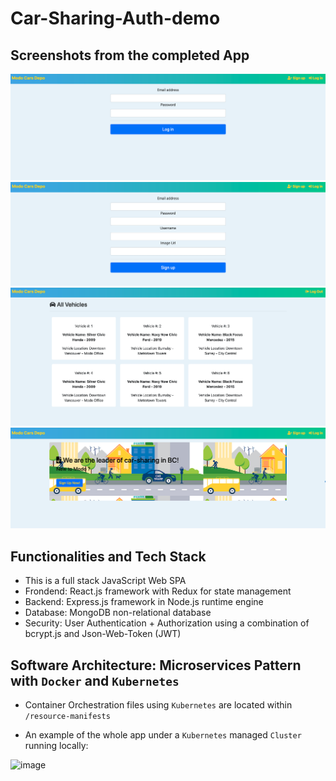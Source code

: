 # Car-Sharing-Auth-demo
## Screenshots from the completed App
![Test image](https://github.com/HarveyYifanLi/Car-Sharing-Auth-demo/blob/main/LogIn.png)
![Test image](https://github.com/HarveyYifanLi/Car-Sharing-Auth-demo/blob/main/SignUp.png)
![Test image](https://github.com/HarveyYifanLi/Car-Sharing-Auth-demo/blob/main/Cars-Logout.png)
![Test image](https://github.com/HarveyYifanLi/Car-Sharing-Auth-demo/blob/main/Main.png)

## Functionalities and Tech Stack
* This is a full stack JavaScript Web SPA
* Frondend: React.js framework with Redux for state management
* Backend: Express.js framework in Node.js runtime engine
* Database: MongoDB non-relational database
* Security: User Authentication + Authorization using a combination of bcrypt.js and Json-Web-Token (JWT) 

## Software Architecture: Microservices Pattern with `Docker` and `Kubernetes`
* Container Orchestration files using `Kubernetes` are located within `/resource-manifests`

* An example of the whole app under a `Kubernetes` managed `Cluster` running locally:

![image](https://user-images.githubusercontent.com/17951024/230801283-67cf52e4-a010-49f9-bdab-e7bd7a7ec4dd.png)

